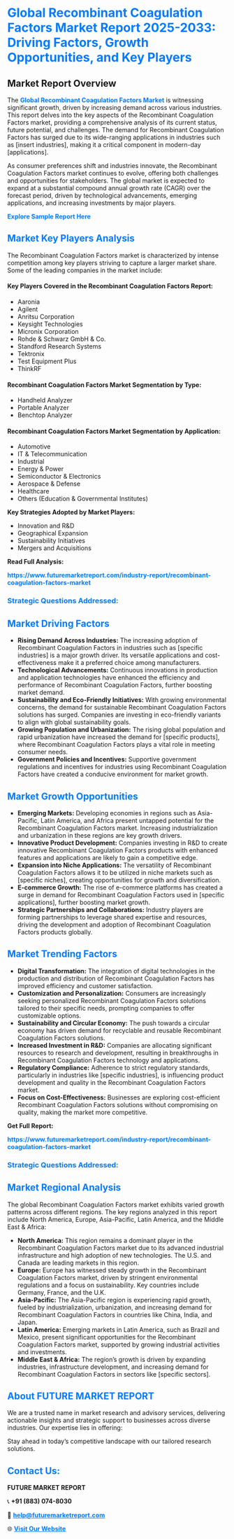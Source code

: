 <h1 style="color: #007BFF;">Global Recombinant Coagulation Factors Market Report 2025-2033: Driving Factors, Growth Opportunities, and Key Players</h1>

<section id="overview">
<h2>Market Report Overview</h2>
<p>The <a href="https://www.futuremarketreport.com/industry-report/recombinant-coagulation-factors-market" style="color: #007BFF; text-decoration: none;"><strong>Global Recombinant Coagulation Factors Market</strong></a> is witnessing significant growth, driven by increasing demand across various industries. This report delves into the key aspects of the Recombinant Coagulation Factors market, providing a comprehensive analysis of its current status, future potential, and challenges. The demand for Recombinant Coagulation Factors has surged due to its wide-ranging applications in industries such as [insert industries], making it a critical component in modern-day [applications].</p>
<p>As consumer preferences shift and industries innovate, the Recombinant Coagulation Factors market continues to evolve, offering both challenges and opportunities for stakeholders. The global market is expected to expand at a substantial compound annual growth rate (CAGR) over the forecast period, driven by technological advancements, emerging applications, and increasing investments by major players.</p>
</section>

<section id="overview">
<p><a href="https://www.futuremarketreport.com/request-sample/reportId=35474" style="color: #007BFF; text-decoration: none;"><strong>Explore Sample Report Here</strong></a></p>
</section>

<section id="key-players">
<h2 style="color: #007BFF;">Market Key Players Analysis</h2>
<p>The Recombinant Coagulation Factors market is characterized by intense competition among key players striving to capture a larger market share. Some of the leading companies in the market include:</p>
<h4>Key Players Covered in the Recombinant Coagulation Factors Report:</h4>
<ul><li>Aaronia</li><li>Agilent</li><li>Anritsu Corporation</li><li>Keysight Technologies</li><li>Micronix Corporation</li><li>Rohde &amp; Schwarz GmbH &amp; Co.</li><li>Standford Research Systems</li><li>Tektronix</li><li>Test Equipment Plus</li><li>ThinkRF</li></ul>
<h4>Recombinant Coagulation Factors Market Segmentation by Type:</h4>
<ul><li>Handheld Analyzer</li><li>Portable Analyzer</li><li>Benchtop Analyzer</li></ul>

<h4>Recombinant Coagulation Factors Market Segmentation by Application:</h4>
<ul><li>Automotive</li><li>IT &amp; Telecommunication</li><li>Industrial</li><li>Energy &amp; Power</li><li>Semiconductor &amp; Electronics</li><li>Aerospace &amp; Defense</li><li>Healthcare</li><li>Others (Education &amp; Governmental Institutes)</li></ul>
<p><strong>Key Strategies Adopted by Market Players:</strong></p>
<ul>
<li>Innovation and R&D</li>
<li>Geographical Expansion</li>
<li>Sustainability Initiatives</li>
<li>Mergers and Acquisitions</li>
</ul>
</section>

<section>
<p><strong>Read Full Analysis: </strong></p><a href="https://www.futuremarketreport.com/industry-report/recombinant-coagulation-factors-market" style="color: #007BFF; text-decoration: none;"><strong>https://www.futuremarketreport.com/industry-report/recombinant-coagulation-factors-market</strong></a>
<h3 style="color: #007BFF;">Strategic Questions Addressed:</h3>
</section>

<section id="driving-factors">
<h2 style="color: #007BFF;">Market Driving Factors</h2>
<ul>
<li><strong>Rising Demand Across Industries:</strong> The increasing adoption of Recombinant Coagulation Factors in industries such as [specific industries] is a major growth driver. Its versatile applications and cost-effectiveness make it a preferred choice among manufacturers.</li>
<li><strong>Technological Advancements:</strong> Continuous innovations in production and application technologies have enhanced the efficiency and performance of Recombinant Coagulation Factors, further boosting market demand.</li>
<li><strong>Sustainability and Eco-Friendly Initiatives:</strong> With growing environmental concerns, the demand for sustainable Recombinant Coagulation Factors solutions has surged. Companies are investing in eco-friendly variants to align with global sustainability goals.</li>
<li><strong>Growing Population and Urbanization:</strong> The rising global population and rapid urbanization have increased the demand for [specific products], where Recombinant Coagulation Factors plays a vital role in meeting consumer needs.</li>
<li><strong>Government Policies and Incentives:</strong> Supportive government regulations and incentives for industries using Recombinant Coagulation Factors have created a conducive environment for market growth.</li>
</ul>
</section>

<section id="growth-opportunities">
<h2 style="color: #007BFF;">Market Growth Opportunities</h2>
<ul>
<li><strong>Emerging Markets:</strong> Developing economies in regions such as Asia-Pacific, Latin America, and Africa present untapped potential for the Recombinant Coagulation Factors market. Increasing industrialization and urbanization in these regions are key growth drivers.</li>
<li><strong>Innovative Product Development:</strong> Companies investing in R&D to create innovative Recombinant Coagulation Factors products with enhanced features and applications are likely to gain a competitive edge.</li>
<li><strong>Expansion into Niche Applications:</strong> The versatility of Recombinant Coagulation Factors allows it to be utilized in niche markets such as [specific niches], creating opportunities for growth and diversification.</li>
<li><strong>E-commerce Growth:</strong> The rise of e-commerce platforms has created a surge in demand for Recombinant Coagulation Factors used in [specific applications], further boosting market growth.</li>
<li><strong>Strategic Partnerships and Collaborations:</strong> Industry players are forming partnerships to leverage shared expertise and resources, driving the development and adoption of Recombinant Coagulation Factors products globally.</li>
</ul>
</section>

<section id="trending-factors">
<h2 style="color: #007BFF;">Market Trending Factors</h2>
<ul>
<li><strong>Digital Transformation:</strong> The integration of digital technologies in the production and distribution of Recombinant Coagulation Factors has improved efficiency and customer satisfaction.</li>
<li><strong>Customization and Personalization:</strong> Consumers are increasingly seeking personalized Recombinant Coagulation Factors solutions tailored to their specific needs, prompting companies to offer customizable options.</li>
<li><strong>Sustainability and Circular Economy:</strong> The push towards a circular economy has driven demand for recyclable and reusable Recombinant Coagulation Factors solutions.</li>
<li><strong>Increased Investment in R&D:</strong> Companies are allocating significant resources to research and development, resulting in breakthroughs in Recombinant Coagulation Factors technology and applications.</li>
<li><strong>Regulatory Compliance:</strong> Adherence to strict regulatory standards, particularly in industries like [specific industries], is influencing product development and quality in the Recombinant Coagulation Factors market.</li>
<li><strong>Focus on Cost-Effectiveness:</strong> Businesses are exploring cost-efficient Recombinant Coagulation Factors solutions without compromising on quality, making the market more competitive.</li>
</ul>
</section>

<section>
<p><strong>Get Full Report: </strong></p><a href="https://www.futuremarketreport.com/industry-report/recombinant-coagulation-factors-market" style="color: #007BFF; text-decoration: none;"><strong>https://www.futuremarketreport.com/industry-report/recombinant-coagulation-factors-market</strong></a>
<h3 style="color: #007BFF;">Strategic Questions Addressed:</h3>
</section>


<section id="regional-analysis">
<h2 style="color: #007BFF;">Market Regional Analysis</h2>
<p>The global Recombinant Coagulation Factors market exhibits varied growth patterns across different regions. The key regions analyzed in this report include North America, Europe, Asia-Pacific, Latin America, and the Middle East & Africa:</p>
<ul>
<li><strong>North America:</strong> This region remains a dominant player in the Recombinant Coagulation Factors market due to its advanced industrial infrastructure and high adoption of new technologies. The U.S. and Canada are leading markets in this region.</li>
<li><strong>Europe:</strong> Europe has witnessed steady growth in the Recombinant Coagulation Factors market, driven by stringent environmental regulations and a focus on sustainability. Key countries include Germany, France, and the U.K.</li>
<li><strong>Asia-Pacific:</strong> The Asia-Pacific region is experiencing rapid growth, fueled by industrialization, urbanization, and increasing demand for Recombinant Coagulation Factors in countries like China, India, and Japan.</li>
<li><strong>Latin America:</strong> Emerging markets in Latin America, such as Brazil and Mexico, present significant opportunities for the Recombinant Coagulation Factors market, supported by growing industrial activities and investments.</li>
<li><strong>Middle East & Africa:</strong> The region’s growth is driven by expanding industries, infrastructure development, and increasing demand for Recombinant Coagulation Factors in sectors like [specific sectors].</li>
</ul>
</section>

<footer>
<h2 style="color: #007BFF;">About FUTURE MARKET REPORT</h2>
<p>We are a trusted name in market research and advisory services, delivering actionable insights and strategic support to businesses across diverse industries. Our expertise lies in offering:</p>

<p>Stay ahead in today’s competitive landscape with our tailored research solutions.</p>

<h2 style="color: #007BFF;">Contact Us:</h2>
<p><strong>FUTURE MARKET REPORT</strong></p>
<p>📞 <strong>+91 (883) 074-8030</strong></p>
<p>📧 <strong><a href="mailto:help@futuremarketreport.com" style="color: #007BFF;">help@futuremarketreport.com</a></strong></p>
<p>🌐 <strong><a href="https://www.futuremarketreport.com/" style="color: #007BFF;">Visit Our Website</a></strong></p>
</footer>